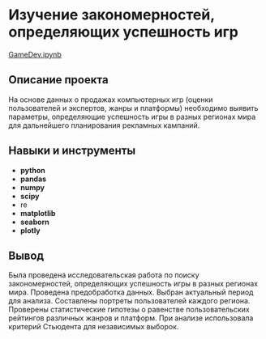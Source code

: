 # Изучение закономерностей, определяющих успешность игр

[GameDev.ipynb](https://github.com/SvetBesedina/Portfolio-1/blob/main/GameDev/GameDev.ipynb)

## Описание проекта

На основе данных о продажах компьютерных игр (оценки пользователей и экспертов, жанры и платформы) необходимо выявить параметры, определяющие успешность игры в разных регионах мира для дальнейшего планирования рекламных кампаний. 

## Навыки и инструменты

- **python**
- **pandas**
- **numpy**
- **scipy**
- re
- **matplotlib**
- **seaborn**
- **plotly**

## Вывод

Была проведена исследовательская работа по поиску закономерностей, определяющих успешность игры в разных регионах мира. Проведена предобработка данных. Выбран актуальный период для анализа. Составлены портреты пользователей каждого региона. Проверены статистические гипотезы о равенстве пользовательских рейтингов различных жанров и платформ. При анализе использовала критерий Стьюдента для независимых выборок. 
